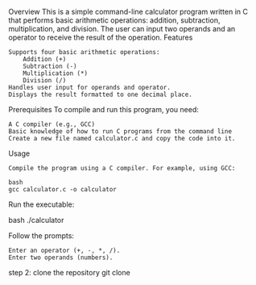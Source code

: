 Overview
This is a simple command-line calculator program written in C that performs basic arithmetic operations: addition, subtraction, multiplication, and division. The user can input two operands and an operator to receive the result of the operation.
Features

    Supports four basic arithmetic operations:
        Addition (+)
        Subtraction (-)
        Multiplication (*)
        Division (/)
    Handles user input for operands and operator.
    Displays the result formatted to one decimal place.

Prerequisites
To compile and run this program, you need:

    A C compiler (e.g., GCC)
    Basic knowledge of how to run C programs from the command line
    Create a new file named calculator.c and copy the code into it.

Usage

    Compile the program using a C compiler. For example, using GCC:

    bash
    gcc calculator.c -o calculator

Run the executable:

bash
./calculator

Follow the prompts:

    Enter an operator (+, -, *, /).
    Enter two operands (numbers).

step 2: 
clone the repository
git clone

